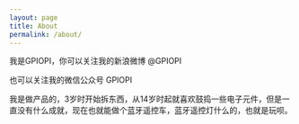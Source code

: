 ```yaml
---
layout: page
title: About
permalink: /about/
---
```


我是GPIOPI，你可以关注我的新浪微博 @GPIOPI

也可以关注我的微信公众号 GPIOPI

我是做产品的，3岁时开始拆东西，从14岁时起就喜欢鼓捣一些电子元件，但是一直没有什么成就，现在也就能做个蓝牙遥控车，蓝牙遥控灯什么的，也就是玩呗。
